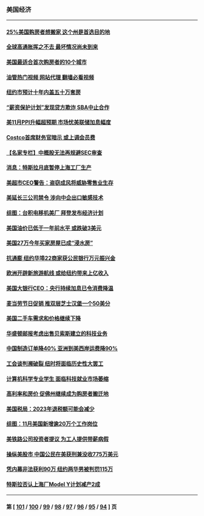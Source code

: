 ### 美国经济
---
#### [25%美国购房者想搬家 这个州是首选目的地](../../pages/ncid1078158/n13882415.md?12112045) 
#### [全球高通胀挥之不去 最坏情况尚未到来](../../pages/ncid1078158/n13882292.md?12112045) 
#### [美国最适合首次购房者的10个城市](../../pages/ncid1078158/n13881900.md?12112045) 
#### [油管热门视频 网站代理 翻墙必看视频](http://138.2.39.72:81/youtube.html?epic-marker?12112045)
#### [纽约市预计十年内盖五十万套房](../../pages/ncid1078158/n13881969.md?12112045) 
#### [“薪资保护计划”发现贷方欺诈 SBA中止合作](../../pages/ncid1078158/n13881986.md?12112045) 
#### [美11月PPI升幅超预期 市场忧美联储加息幅度](../../pages/ncid1078158/n13881855.md?12112045) 
#### [Costco首席财务官暗示 或上调会员费](../../pages/ncid1078158/n13881808.md?12112045) 
#### [【名家专栏】中概股无法再规避SEC审查](../../pages/ncid1078158/n13881659.md?12112045) 
#### [消息：特斯拉月底暂停上海工厂生产](../../pages/ncid1078158/n13881710.md?12112045) 
#### [美超市CEO警告：盗窃成风将威胁零售业生存](../../pages/ncid1078158/n13881306.md?12112045) 
#### [美延长三公司禁令 涉向中企出口敏感技术](../../pages/ncid1078158/n13881160.md?12112045) 
#### [组图：台积电移机美厂 拜登发布经济计划](../../pages/ncid1078158/n13880859.md?12112045) 
#### [美国油价已低于一年前水平 或跌破3美元](../../pages/ncid1078158/n13881002.md?12112045) 
#### [美国27万今年买家房屋已成“浸水房”](../../pages/ncid1078158/n13881039.md?12112045) 
#### [抗通膨 纽约华埠22商家获公民银行万元振兴金](../../pages/ncid1078158/n13880625.md?12112045) 
#### [欧洲开辟新旅游航线 或给纽约带来上亿收入](../../pages/ncid1078158/n13880632.md?12112045) 
#### [美国大银行CEO：央行持续加息已令消费降温](../../pages/ncid1078158/n13880518.md?12112045) 
#### [麦当劳节日促销 推双层芝士汉堡一个50美分](../../pages/ncid1078158/n13880389.md?12112045) 
#### [美国二手车需求和价格继续下降](../../pages/ncid1078158/n13880409.md?12112045) 
#### [华盛顿邮报考虑出售贝索斯建立的科技业务](../../pages/ncid1078158/n13880380.md?12112045) 
#### [中国制造订单降40% 亚洲到美西岸运费降90%](../../pages/ncid1078158/n13880336.md?12112045) 
#### [工会谈判濒破裂 纽时将面临历史性大罢工](../../pages/ncid1078158/n13880269.md?12112045) 
#### [计算机科学专业学生 面临科技就业市场萎缩](../../pages/ncid1078158/n13879799.md?12112045) 
#### [高利率和房价 促佛州继续成为购房者搬迁地](../../pages/ncid1078158/n13879787.md?12112045) 
#### [美国税局：2023年退税额可能会减少](../../pages/ncid1078158/n13879618.md?12112045) 
#### [组图：11月美国新增逾20万个工作岗位](../../pages/ncid1078158/n13878893.md?12112045) 
#### [美铁路公司投资者提议 为工人提供带薪病假](../../pages/ncid1078158/n13879270.md?12112045) 
#### [操纵美股市 中国公民在美获刑兼没收775万美元](../../pages/ncid1078158/n13879228.md?12112045) 
#### [凭内幕非法获利90万 纽约两华男被判罚115万](../../pages/ncid1078158/n13879252.md?12112045) 
#### [特斯拉否认上海厂Model Y计划减产2成](../../pages/ncid1078158/n13879089.md?12112045) 

---
#### 第 [ [101](./101.md?12112045) / [100](./100.md?12112045) / [99](./99.md?12112045) / [98](./98.md?12112045) / [97](./97.md?12112045) / [96](./96.md?12112045) / [95](./95.md?12112045) / [94](./94.md?12112045) ] 页
